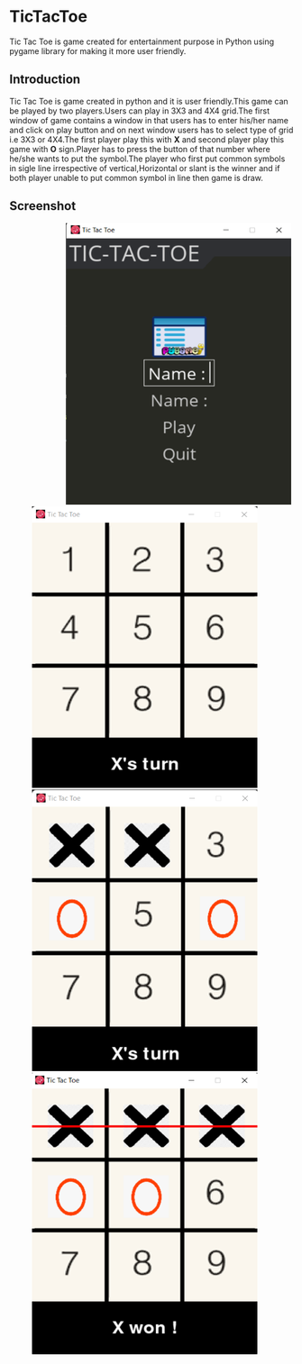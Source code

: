 # TicTacToe
Tic Tac Toe is game created for entertainment purpose in Python using pygame library for making it more user friendly.

## Introduction

Tic Tac Toe is game created in python and it is user friendly.This game can be played by two players.Users can play in 3X3 and 4X4 grid.The first window of game contains a window in that users has to enter his/her name and click on play button and on next window users has to select type of grid i.e 3X3 or 4X4.The first player play this with <b>X</b> and second player play this game with <b>O</b> sign.Player has to press the button of that number where he/she wants to put the symbol.The player who first put common symbols in sigle line irrespective of vertical,Horizontal or slant is the winner and if both player unable to put common symbol in line then game is draw.

## Screenshot


<p id="img_cont">
	<img src="/1.png" width = "400" height= "500" hspace=100>
	<img src="/2.png" width = "400" height= "500" hspace=40>
	<img src="/3.png" width = "400" height= "500" hspace=40>
	<img src="/4.png" width = "400" height= "500" hspace=40>
</p>
